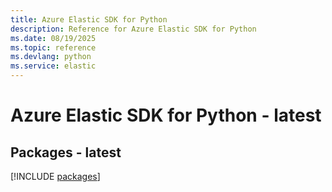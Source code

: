 ```yaml
---
title: Azure Elastic SDK for Python
description: Reference for Azure Elastic SDK for Python
ms.date: 08/19/2025
ms.topic: reference
ms.devlang: python
ms.service: elastic
---
```

# Azure Elastic SDK for Python - latest
## Packages - latest
[!INCLUDE [packages](elastic-index.md)]